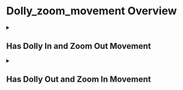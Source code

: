 # Dolly_zoom_movement Overview

<details>
<summary><h2>Has Dolly In and Zoom Out Movement</h2></summary>


<h3>🔵 Label Name:</h3>
<code>has_dolly_in_zoom_out</code>


<h3>📖 Definition:</h3>
Does the shot feature a dolly zoom effect with the camera moving forward and zooming out?

<details>
<summary><h4> Question (Definition)</h4></summary>

- Is the camera performing a dolly-in while zooming out?

- Does the shot create a dolly zoom effect by advancing while zooming out?

- Is the camera moving forward while simultaneously zooming out?

</details>

<details>
<summary><h4> Alternative Question</h4></summary>

- Is there a perspective distortion due to dolly-in and zoom-out?

- Does the scene demonstrate a classic dolly zoom effect?

- Does the background appear to stretch as the camera moves forward?

- Is the subject staying the same size while the background changes due to zooming out?

- Does the depth of field shift dramatically as the camera moves inward?

- Is the frame expanding outward while the camera advances?

- Does the background appear to recede while the foreground remains steady?

</details>

<details>
<summary><h4> Prompt (Definition)</h4></summary>

- The camera performs a dolly zoom effect with forward movement and zoom-out.

- A scene featuring a dolly zoom effect with a forward camera movement and zoom-out.

- A dolly zoom shot with the camera moving forward and zooming out.

- A dolly in and zoom out shot.

- The camera advances while the field of view expands due to zooming out.

- A video where the subject remains the same size, but the background stretches due to dollying in and zooming out.

</details>

<details>
<summary><h4> Alternative Prompt</h4></summary>

- A shot where the camera moves forward while optically pulling back.

- A dolly zoom shot.

- The camera moves inward while zooming out to create a perspective distortion effect.

- A shot demonstrating a dramatic warping effect caused by dolly-in and zoom-out.

- A shot where the camera tracks forward while zooming out.

- A scene demonstrating the Vertigo Effect with forward movement and zoom-out.

- A video where the subject stays fixed while the background appears to stretch.

- The camera moves inward while maintaining focus, creating a shifting depth effect.

- A cinematic perspective shift caused by simultaneous dolly-in and zoom-out.

</details>

<h4>🟢 Positive:</h4>
<code>self.cam_motion.forward is True and self.cam_motion.zoom_out is True and self.cam_motion.dolly_zoom is True</code>

<h4>🔴 Negative:</h4>
<code>self.cam_motion.dolly_zoom is False or self.cam_motion.forward is False or self.cam_motion.zoom_out is False</code>

<details>
<summary><h4>🔴 Negative (Hard)</h4></summary>

- <b>dolly_out_zoom_in</b>: <code>self.cam_motion.backward is True and self.cam_motion.zoom_in is True and self.cam_motion.dolly_zoom is True</code>

</details>

</details>

<details>
<summary><h2>Has Dolly Out and Zoom In Movement</h2></summary>


<h3>🔵 Label Name:</h3>
<code>has_dolly_out_zoom_in</code>


<h3>📖 Definition:</h3>
Does the shot feature a dolly zoom effect with the camera moving backward and zooming in?

<details>
<summary><h4> Question (Definition)</h4></summary>

- Is the camera performing a dolly-out while zooming in?

- Does the shot create a dolly zoom effect by retreating while zooming in?

- Is the camera moving backward while simultaneously zooming in?

</details>

<details>
<summary><h4> Alternative Question</h4></summary>

- Is there a perspective distortion due to dolly-out and zoom-in?

- Does the scene demonstrate a classic reverse dolly zoom effect?

- Does the background appear to shrink as the camera moves backward?

- Is the subject staying the same size while the background changes due to zooming in?

- Does the depth of field shift dramatically as the camera moves outward?

- Is the frame compressing inward while the camera retreats?

- Does the background appear to move closer while the foreground remains steady?

</details>

<details>
<summary><h4> Prompt (Definition)</h4></summary>

- The camera performs a dolly zoom effect with backward movement and zoom-in.

- A scene featuring a dolly zoom effect with a backward camera movement and zoom-in.

- A dolly zoom shot with the camera moving backward and zooming in.

- A dolly out and zoom in shot.

- The camera retreats while the field of view narrows due to zooming in.

- A video where the subject remains the same size, but the background compresses due to dollying out and zooming in.

</details>

<details>
<summary><h4> Alternative Prompt</h4></summary>

- A shot where the camera moves backward while optically pushing in.

- A dolly zoom shot.

- The camera moves outward while zooming in to create a perspective distortion effect.

- A shot demonstrating a dramatic warping effect caused by dolly-out and zoom-in.

- A shot where the camera tracks backward while zooming in.

- A scene demonstrating the reverse Vertigo Effect with backward movement and zoom-in.

- A video where the subject stays fixed while the background appears to compress.

- The camera moves outward while maintaining focus, creating a shifting depth effect.

- A cinematic perspective shift caused by simultaneous dolly-out and zoom-in.

</details>

<h4>🟢 Positive:</h4>
<code>self.cam_motion.backward is True and self.cam_motion.zoom_in is True and self.cam_motion.dolly_zoom is True</code>

<h4>🔴 Negative:</h4>
<code>self.cam_motion.dolly_zoom is False or self.cam_motion.backward is False or self.cam_motion.zoom_in is False</code>

<details>
<summary><h4>🔴 Negative (Hard)</h4></summary>

- <b>dolly_in_zoom_out</b>: <code>self.cam_motion.forward is True and self.cam_motion.zoom_out is True and self.cam_motion.dolly_zoom is True</code>

</details>

</details>
